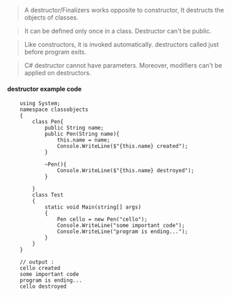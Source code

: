 > A destructor/Finalizers works opposite to constructor, It destructs the objects of classes. 

> It can be defined only once in a class. Destructor can't be public.

> Like constructors, it is invoked automatically. destructors called just before program exits.

> C# destructor cannot have parameters. Moreover, modifiers can't be applied on destructors.

#### destructor example code

        using System;  
        namespace classobjects  
        {            
            class Pen{
                public String name;
                public Pen(String name){
                    this.name = name;
                    Console.WriteLine($"{this.name} created");
                }

                ~Pen(){
                    Console.WriteLine($"{this.name} destroyed");
                }

            }
            class Test  
            {  
                static void Main(string[] args)  
                {                  
                    Pen cello = new Pen("cello");
                    Console.WriteLine("some important code");
                    Console.WriteLine("program is ending...");
                }  
            }  
        }  
        
        // output : 
        cello created
        some important code
        program is ending...
        cello destroyed
